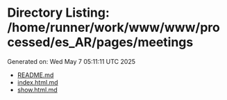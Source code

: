# Directory Listing: /home/runner/work/www/www/processed/es_AR/pages/meetings
Generated on: Wed May  7 05:11:11 UTC 2025

- [README.md](README.md)
- [index.html.md](index.html.md)
- [show.html.md](show.html.md)
